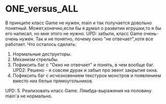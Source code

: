 # ONE_versus_ALL
В принципе класс Game не нужен, main и так получается довольно понятный. Может,конечно,если бы я думал о развитии игрушки,то я бы его написал, но мне этого не нужно.
UPD: забыли, класс Game очень-очень нужен.
Так и не понятно, почему окно "не отвечает",хотя все работает.
Что осталось сделать:
1. Нормальные деструкторы.
2. Механизм стрельбы.
3. Пофиксить баг с "Окно не отвечает" и понять, в чем вообще баг. UPD2: Решено - я совсем дурак и забыл про эвент закрытия окна. 
4. Пофиксить баг с исчезновением текстурок монстров и появлением вместо них белых прямоугольников.

UPD: 5. Реализовать класс Game. Лямбда-выражения на половину main'a не нормально.
